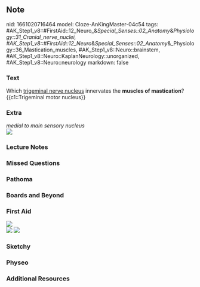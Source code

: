 ## Note
nid: 1661020716464
model: Cloze-AnKingMaster-04c54
tags: #AK_Step1_v8::#FirstAid::12_Neuro_&_Special_Senses::02_Anatomy_&_Physiology::31_Cranial_nerve_nuclei, #AK_Step1_v8::#FirstAid::12_Neuro_&_Special_Senses::02_Anatomy_&_Physiology::36_Mastication_muscles, #AK_Step1_v8::Neuro::brainstem, #AK_Step1_v8::Neuro::KaplanNeurology::unorganized, #AK_Step1_v8::Neuro::neurology
markdown: false

### Text
<div>
  <div>
    Which <u>trigeminal nerve nucleus</u> innervates the <b>muscles
    of mastication</b>?
  </div>
  <div>
    {{c1::Trigeminal motor nucleus}}
  </div>
</div>

### Extra
<div>
  <i>medial to main sensory nucleus</i>
</div>
<div><img src="paste-22930830393619.jpg"></div>

### Lecture Notes


### Missed Questions


### Pathoma


### Boards and Beyond


### First Aid
<div><img src="paste-1605901156876450.jpg"></div><img src= 
"tmp4QQYpq.png"> <img src="tmp7FZJjK.png">

### Sketchy


### Physeo


### Additional Resources

